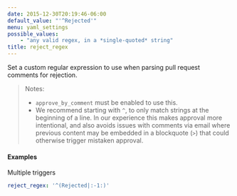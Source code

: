 ```yaml
---
date: 2015-12-30T20:19:46-06:00
default_value: "'^Rejected'"
menu: yaml_settings
possible_values:
    - "any valid regex, in a *single-quoted* string"
title: reject_regex
---
```


Set a custom regular expression to use when parsing pull request comments for rejection.

> Notes:
>
>    - `approve_by_comment` must be enabled to use this.
>    - We recommend starting with `^`, to only match strings at the beginning of a line. In our experience this makes approval more intentional, and also avoids issues with comments via email where previous content may be embedded in a blockquote (`>`) that could otherwise trigger mistaken approval.

#### Examples
Multiple triggers
```yaml
reject_regex: '^(Rejected|:-1:)'
```
